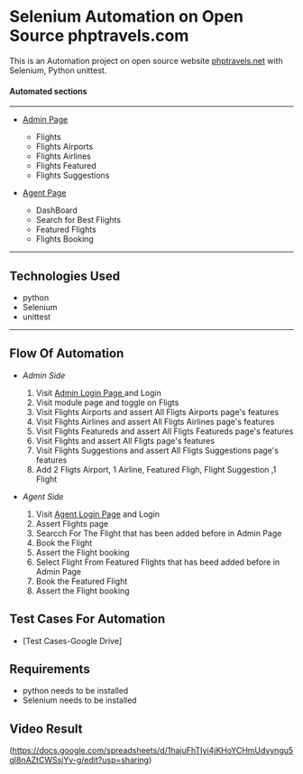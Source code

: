  
# Selenium Automation on Open Source phptravels.com

 This is an Automation project on  open source website
 [phptravels.net](https://phptravels.net) with      Selenium, Python unittest.


#### **Automated sections**
---
* [Admin Page](https://phptravels.net/admin/login.php)
    - Flights
    - Flights Airports
    - Flights Airlines
    - Flights Featured
    - Flights Suggestions

* [Agent Page](https://phptravels.net/login)
    - DashBoard
    - Search for Best Flights
    - Featured Flights
    - Flights Booking
---







## Technologies Used
 * python
 * Selenium
 * unittest
 ---

## Flow Of Automation
* *Admin Side*
    1. Visit [Admin Login Page ](https://phptravels.net/admin/login.php) and Login
    2. Visit module page and toggle on Fligts
    3. Visit Flights Airports and assert All Fligts Airports page's features
    4. Visit Flights Airlines and assert All Fligts Airlines page's features
    5. Visit Flights Featureds and assert All Fligts Featureds page's features
    6. Visit Flights  and assert All Fligts page's features
    7. Visit Flights Suggestions and assert All Fligts Suggestions page's features
    8. Add 2 Fligts Airport, 1 Airline, Featured Fligh,
Flight Suggestion ,1 Flight

* *Agent Side*
  1. Visit [Agent Login Page](https://phptravels.net/login) and Login
  2. Assert Flights page
  3. Searcch For The Flight that has been added before in Admin Page
  4. Book the Flight
  5. Assert the Flight booking
  6. Select Flight From Featured Flights that has beed added before in Admin Page
  7. Book the Featured Flight
  8. Assert the Flight booking


## Test Cases For Automation
* [Test Cases-Google Drive] 
## Requirements
* python needs to be installed
* Selenium needs to be installed 
## Video Result
(https://docs.google.com/spreadsheets/d/1hajuFhTIyi4jKHoYCHmUdvyngu5ql8nAZtCWSsjYv-g/edit?usp=sharing)
